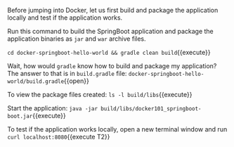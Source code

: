 Before jumping into Docker, let us first build and package the application locally and test if the application works.

Run this command to build the SpringBoot application and package the application binaries as `jar` and `war` archive files.

`cd docker-springboot-hello-world && gradle clean build`{{execute}}

Wait, how would `gradle` know how to build and package my application? The answer to that is in `build.gradle` file: `docker-springboot-hello-world/build.gradle`{{open}}

To view the package files created: `ls -l build/libs`{{execute}}

Start the application: `java -jar build/libs/docker101_springboot-boot.jar`{{execute}}

To test if the application works locally, open a new terminal window and run `curl localhost:8080`{{execute T2}}